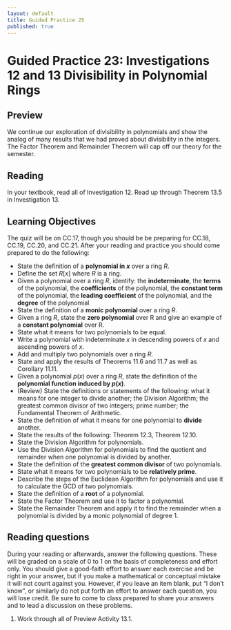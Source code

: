 ```yaml
---
layout: default
title: Guided Practice 25
published: true
---
```



# Guided Practice 23: Investigations 12 and 13 Divisibility in Polynomial Rings

## Preview

We continue our exploration of divisibility in polynomials and show the analog of many results that we had proved about divisibility in the integers. The Factor Theorem and Remainder Theorem will cap off our theory for the semester.

## Reading

In your textbook, read all of Investigation 12. Read up through Theorem 13.5 in Investigation 13.

## Learning Objectives 

The quiz will be on CC.17, though you should be be preparing for CC.18, CC.19, CC.20, and CC.21. After your reading and practice you should come prepared to do the following:

+ State the definition of a __polynomial in $x$__ over a ring $R$.
+ Define the set $R[x]$ where $R$ is a ring.
+ Given a polynomial over a ring $R$, identify: the __indeterminate__, the __terms__ of the polynomial, the __coefficients__ of the polynomial, the __constant term__ of the polynomial,  the __leading coefficient__ of the polynomial, and the __degree__ of the polynomial
+ State the definition of a __monic polynomial__ over a ring $R$.
+ Given a ring $R$, state the __zero polynomial__ over R and give an example of a __constant polynomial__ over R.
+ State what it means for two polynomials to be equal.
+ Write a polynomial with indeterminate $x$ in descending powers of $x$ and ascending powers of $x$.
+ Add and multiply two polynomials over a ring $R$.
+ State and apply the results of Theorems 11.6 and 11.7 as well as Corollary 11.11.
+ Given a polynomial $p(x)$ over a ring $R$, state the definition of the __polynomial function induced by $p(x)$__.
+ (Review) State the definitions or statements of the following: what it means for one integer to divide another; the Division Algorithm; the greatest common divisor of two integers; prime number; the Fundamental Theorem of Arithmetic.
+ State the definition of what it means for one polynomial to __divide__ another.
+ State the results of the following: Theorem 12.3, Theorem 12.10.
+ State the Division Algorithm for polynomials.
+ Use the Division Algorithm for polynomials to find the quotient and remainder when one polynomial is divided by another.
+ State the definition of the __greatest common divisor__ of two polynomials.
+ State what it means for two polynomials to be __relatively prime__.
+ Describe the steps of the Euclidean Algorithm for polynomials and use it to calculate the GCD of two polynomials.
+ State the definition of a __root__ of a polynomial.
+ State the Factor Theorem and use it to factor a polynomial.
+ State the Remainder Theorem and apply it to find the remainder when a polynomial is divided by a monic polynomial of degree 1. 

## Reading questions

During your reading or afterwards, answer the following questions. These will be graded on a scale of 0 to 1 on the basis of completeness and effort only. You should give a good-faith effort to answer each exercise and be right in your answer, but if you make a mathematical or conceptual mistake it will not count against you. However, if you leave an item blank, put “I don’t know”, or similarly do not put forth an effort to answer each question, you will lose credit. Be sure to come to class prepared to share your answers and to lead a discussion on these problems.

1. Work through all of Preview Activity 13.1.
